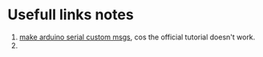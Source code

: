 # Usefull links notes
1. [make arduino serial custom msgs](https://medium.com/@Sammy_Hasan/quick-code-v0-3-rosserial-custom-messages-ebdfc7ea172e), cos the official tutorial doesn't work.
2. 